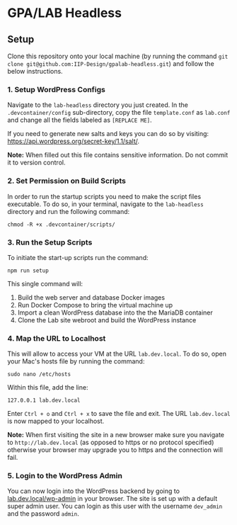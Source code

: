 # GPA/LAB Headless

## Setup

Clone this repository onto your local machine (by running the command `git clone git@github.com:IIP-Design/gpalab-headless.git`) and follow the below instructions.

### 1. Setup WordPress Configs

Navigate to the `lab-headless` directory you just created. In the `.devcontainer/config` sub-directory, copy the file `template.conf` as `lab.conf` and change all the fields labeled as `[REPLACE ME]`.

If you need to generate new salts and keys you can do so by visiting: https://api.wordpress.org/secret-key/1.1/salt/.

**Note:** When filled out this file contains sensitive information. Do not commit it to version control.

### 2. Set Permission on Build Scripts

In order to run the startup scripts you need to make the script files executable. To do so, in your terminal, navigate to the `lab-headless` directory and run the following command:

```
chmod -R +x .devcontainer/scripts/
```

### 3. Run the Setup Scripts

To initiate the start-up scripts run the command:

```
npm run setup
```

This single command will:

1. Build the web server and database Docker images
1. Run Docker Compose to bring the virtual machine up
1. Import a clean WordPress database into the the MariaDB container
1. Clone the Lab site webroot and build the WordPress instance

### 4. Map the URL to Localhost

This will allow to access your VM at the URL `lab.dev.local`. To do so, open your Mac's hosts file by running the command:

```
sudo nano /etc/hosts
```

Within this file, add the line:

```
127.0.0.1 lab.dev.local
```

Enter `Ctrl + o` and `Ctrl + x` to save the file and exit. The URL `lab.dev.local` is now mapped to your localhost.

**Note:** When first visiting the site in a new browser make sure you navigate to `http://lab.dev.local` (as opposed to https or no protocol specified) otherwise your browser may upgrade you to https and the connection will fail.

### 5. Login to the WordPress Admin

You can now login into the WordPress backend by going to [lab.dev.local/wp-admin](http://lab.dev.local/wp-admin) in your browser. The site is set up with a default super admin user. You can login as this user with the username `dev_admin` and the password `admin`.
